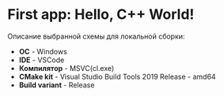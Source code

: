 # First app: **Hello, C++ World!**

Описание выбранной схемы для локальной сборки:
- **ОС** - Windows
- **IDE** - VSCode
- **Компилятор** - MSVC(cl.exe)
- **CMake kit** - Visual Studio Build Tools 2019 Release - amd64
- **Build variant** - Release
